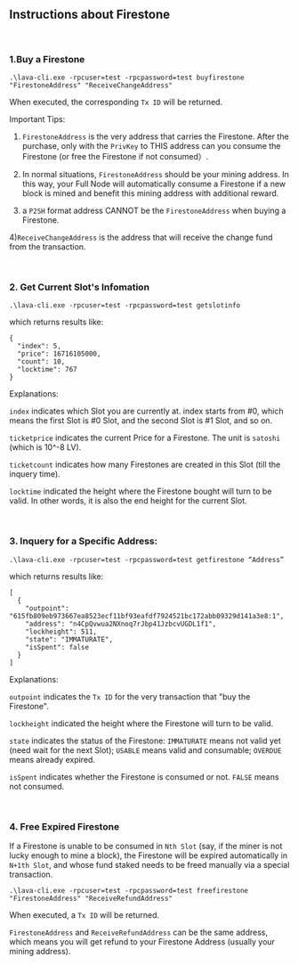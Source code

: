 ## Instructions about Firestone

<br />

### 1.Buy a Firestone
```
.\lava-cli.exe -rpcuser=test -rpcpassword=test buyfirestone "FirestoneAddress" "ReceiveChangeAddress"
```
When executed, the corresponding `Tx ID` will be returned.

Important Tips:

1) `FirestoneAddress` is the very address that carries the Firestone. After the purchase, only with the `PrivKey` to THIS address can you consume the Firestone (or free the Firestone if not consumed）.

2) In normal situations, `FirestoneAddress` should be your mining address. In this way, your Full Node will automatically consume a Firestone if a new block is mined and benefit this mining address with additional reward.

3) a `P2SH` format address CANNOT be the `FirestoneAddress` when buying a Firestone.

4)`ReceiveChangeAddress` is the address that will receive the change fund from the transaction.


<br />

### 2. Get Current Slot's Infomation
```
.\lava-cli.exe -rpcuser=test -rpcpassword=test getslotinfo
```
which returns results like:
```
{
  "index": 5,
  "price": 16716105000,
  "count": 10,
  "locktime": 767
}
```
Explanations:

`index` indicates which Slot you are currently at. index starts from #0, which means the first Slot is #0 Slot, and the second Slot is #1 Slot, and so on.

`ticketprice` indicates the current Price for a Firestone. The unit is `satoshi` (which is 10^-8 LV).

`ticketcount` indicates how many Firestones are created in this Slot (till the inquery time). 

`locktime` indicated the height where the Firestone bought will turn to be valid. In other words, it is also the end height for the current Slot.

<br />

### 3. Inquery for a Specific Address:
```
.\lava-cli.exe -rpcuser=test -rpcpassword=test getfirestone “Address”
```
which returns results like:
```
[
  {
    "outpoint": "615fb809eb973667ea8523ecf11bf93eafdf7924521bc172abb09329d141a3e8:1",
    "address": "n4CpQvwua2NXnoq7rJbp41JzbcvUGDL1f1",
    "lockheight": 511,
    "state": "IMMATURATE",
    "isSpent": false
  }
]
```
Explanations:

`outpoint` indicates the `Tx ID` for the very transaction that "buy the Firestone".

`lockheight` indicated the height where the Firestone will turn to be valid.

`state` indicates the status of the Firestone: `IMMATURATE` means not valid yet (need wait for the next Slot); `USABLE` means valid and consumable; `OVERDUE` means already expired.

`isSpent` indicates whether the Firestone is consumed or not. `FALSE` means not consumed. 

<br />

### 4. Free Expired Firestone

If a Firestone is unable to be consumed in `Nth Slot` (say, if the miner is not lucky enough to mine a block), the Firestone will be expired automatically in `N+1th Slot`, and whose fund staked needs to be freed manually via a special transaction.
```
.\lava-cli.exe -rpcuser=test -rpcpassword=test freefirestone "FirestoneAddress" "ReceiveRefundAddress"
```
When executed, a `Tx ID` will be returned.

`FirestoneAddress` and `ReceiveRefundAddress` can be the same address, which means you will get refund to your Firestone Address (usually your mining address).
